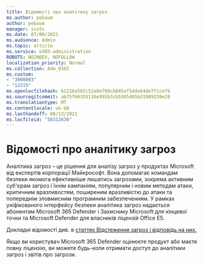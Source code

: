 ```yaml
---
title: Відомості про аналітику загроз
ms.author: pebaum
author: pebaum
manager: scotv
ms.date: 07/08/2021
ms.audience: Admin
ms.topic: article
ms.service: o365-administration
ROBOTS: NOINDEX, NOFOLLOW
localization_priority: Normal
ms.collection: Adm_O365
ms.custom:
- "3000003"
- "12315"
ms.openlocfilehash: 6121be582c52a0e708cb845af5dde64de7f1cef6
ms.sourcegitcommit: ab75f66355116e995b3cb5505465b31989339e28
ms.translationtype: MT
ms.contentlocale: uk-UA
ms.lasthandoff: 08/13/2021
ms.locfileid: "58312636"
---
```

# <a name="about-threat-analytics"></a>Відомості про аналітику загроз

Аналітика загроз – це рішення для аналізу загроз у продуктах Microsoft від експертів корпорації Майкрософт. Вона допомагає командам безпеки якомога ефективніше лишатись загрозами, зокрема активним суб'єрам загроз і їхнім кампаніям, популярним і новим методам атаки, критичним вразливостям, поширеним вразливістю до атаки та попереднім зловмисним програмним забезпеченням. У рамках уніфікованого інтерфейсу безпеки аналітика загроз надається абонентам Microsoft 365 Defender і Захиснику Microsoft для кінцевої точки та Microsoft Defender для власників ліцензій Office E5. 

Докладні відомості див. в [статтях Відстеження загроз і відповідь на них.](https://docs.microsoft.com/microsoft-365/security/defender/threat-analytics)

Якщо ви користувач Microsoft 365 Defender оцінюєте продукт або маєте повну ліцензію, ви можете будь-коли отримати доступ до аналітики загроз і звітів про загрози. 
